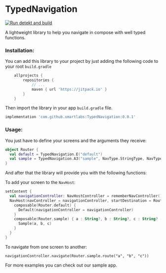 # TypedNavigation
[![Run detekt and build](https://github.com/xmartlabs/TypedNavigation/actions/workflows/compile-and-check.yml/badge.svg)](https://github.com/xmartlabs/TypedNavigation/actions/workflows/compile-and-check.yml)

A lightweight library to help you navigate in compose with well typed functions. 

### Installation:

You can add this library to your project by just adding the following code to your root `build.gradle`

```groovy
	allprojects {
		repositories {
			// ...
			maven { url 'https://jitpack.io' }
		}
	}
```

Then import the library in your app `build.gradle` file.

```groovy
implementation 'com.github.xmartlabs:TypedNavigation:0.0.1'
```

### Usage:

You just have to define your screens and the arguments they receive:

```kotlin
object Router {
  val default = TypedNavigation.E("default")
  val sample = TypedNavigation.A3("sample", NavType.StringType, NavType.StringType, NavType.StringType)
}
```
And after that the library will provide you with the following functions:

To add your screen to the `NavHost`:

```kotlin
setContent {
  val navigationController: NavHostController = rememberNavController()
  NavHost(navController = navigationController, startDestination = Router.default.url) {
    composable(Router.default) {
      Default(navigationController = navigationController)
    }
    composable(Router.sample) { a : String?, b : String?, c : String? ->
      Sample(a, b, c)
    }
  }
}
```

To navigate from one screen to another:

```[kotlin]
navigationController.navigate(Router.sample.route("a", "b", "c"))
```

For more examples you can check out our sample app.
